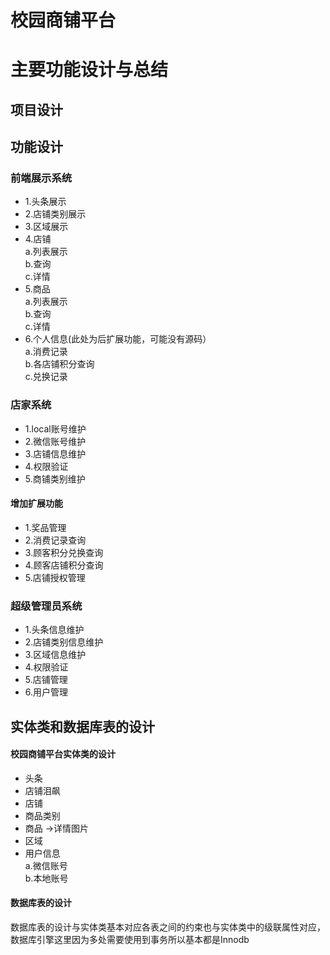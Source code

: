 # 校园商铺平台
主要功能设计与总结
============
项目设计
---------
## 功能设计
### 前端展示系统
* 1.头条展示
* 2.店铺类别展示
* 3.区域展示
* 4.店铺<br>
    a.列表展示<br>
    b.查询<br>
    c.详情
* 5.商品<br>
    a.列表展示<br>
    b.查询<br>
    c.详情
* 6.个人信息(此处为后扩展功能，可能没有源码）<br>
    a.消费记录<br>
    b.各店铺积分查询<br>
    c.兑换记录
    <br>
### 店家系统
* 1.local账号维护
* 2.微信账号维护
* 3.店铺信息维护
* 4.权限验证
* 5.商铺类别维护<br>
#### 增加扩展功能
* 1.奖品管理
* 2.消费记录查询
* 3.顾客积分兑换查询
* 4.顾客店铺积分查询
* 5.店铺授权管理
  <br>
### 超级管理员系统
* 1.头条信息维护
* 2.店铺类别信息维护
* 3.区域信息维护
* 4.权限验证
* 5.店铺管理
* 6.用户管理

## 实体类和数据库表的设计
#### 校园商铺平台实体类的设计
* 头条
* 店铺泪飙
* 店铺
* 商品类别
* 商品 ->详情图片
* 区域
* 用户信息<br>
    a.微信账号<br>
    b.本地账号<br>
#### 数据库表的设计
数据库表的设计与实体类基本对应各表之间的约束也与实体类中的级联属性对应，数据库引擎这里因为多处需要使用到事务所以基本都是Innodb

